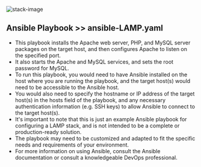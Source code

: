
![stack-image](https://phoenixnap.com/kb/wp-content/uploads/2022/01/visual-representation-of-the-lamp-stack-pnap.png)

## Ansible Playbook >> ansible-LAMP.yaml
* This playbook installs the Apache web server, PHP, and MySQL server packages on the target host, and then configures Apache to listen on the specified port.
* It also starts the Apache and MySQL services, and sets the root password for MySQL.
* To run this playbook, you would need to have Ansible installed on the host where you are running the playbook, and the target host(s) would need to be accessible to the Ansible host.
* You would also need to specify the hostname or IP address of the target host(s) in the hosts field of the playbook, and any necessary authentication information (e.g. SSH keys) to allow Ansible to connect to the target host(s).
* It's important to note that this is just an example Ansible playbook for configuring a LAMP stack, and is not intended to be a complete or production-ready solution.
* The playbook may need to be customized and adapted to fit the specific needs and requirements of your environment.
* For more information on using Ansible, consult the Ansible documentation or consult a knowledgeable DevOps professional.

